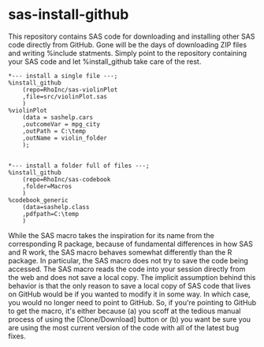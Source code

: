 # sas-install-github

This repository contains SAS code for downloading and installing other SAS code directly from GitHub. Gone will be the days of downloading ZIP files and writing %include statments. Simply point to the repository containing your SAS code and let %install_github take care of the rest.

```
*--- install a single file ---;
%install_github
    (repo=RhoInc/sas-violinPlot
    ,file=src/violinPlot.sas
    )
%violinPlot    
    (data = sashelp.cars 
    ,outcomeVar = mpg_city 
    ,outPath = C:\temp
    ,outName = violin_folder
    );


*--- install a folder full of files ---;
%install_github
    (repo=RhoInc/sas-codebook
    ,folder=Macros
    )
%codebook_generic
    (data=sashelp.class
    ,pdfpath=C:\temp
    )
```

While the SAS macro takes the inspiration for its name from the corresponding R package, because of fundamental differences in how SAS and R work, the SAS macro behaves somewhat differently than the R package. In particular, the SAS macro does not try to save the code being accessed. The SAS macro reads the code into your session directly from the web and does not save a local copy. The implicit assumption behind this behavior is that the only reason to save a local copy of SAS code that lives on GitHub would be if you wanted to modify it in some way. In which case, you would no longer need to point to GitHub. So, if you're pointing to GitHub to get the macro, it's either because (a) you scoff at the tedious manual process of using the [Clone/Download] button or (b) you want be sure you are using the most current version of the code with all of the latest bug fixes.
